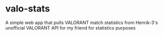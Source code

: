 # valo-stats
A simple web app that pulls VALORANT match statistics from Henrik-3's unofficial VALORANT API for my friend for statistics purposes
